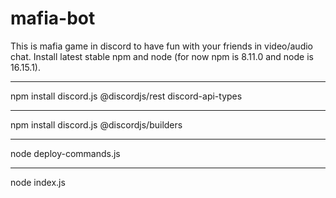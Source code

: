 # mafia-bot
This is mafia game in discord to have fun with your friends in video/audio chat. Install latest stable npm and node (for now npm is 8.11.0 and node is 16.15.1).
***
npm install discord.js @discordjs/rest discord-api-types
***
npm install discord.js @discordjs/builders
***
node deploy-commands.js
***
node index.js
